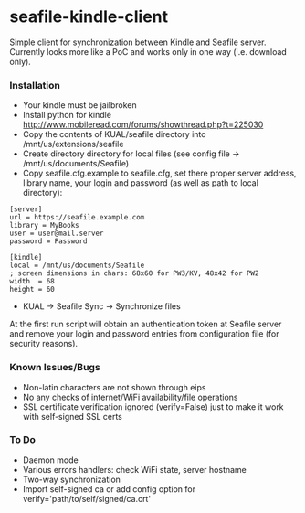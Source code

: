 # seafile-kindle-client
Simple client for synchronization between Kindle and Seafile server. Currently looks more like a PoC and works only in one way (i.e. download only). 

### Installation

- Your kindle must be jailbroken
- Install python for kindle http://www.mobileread.com/forums/showthread.php?t=225030
- Copy the contents of KUAL/seafile directory into /mnt/us/extensions/seafile
- Create directory directory for local files (see config file -> /mnt/us/documents/Seafile)
- Copy seafile.cfg.example to seafile.cfg, set there proper server address, library name, your login and password (as well as path to local directory):
```
[server]
url = https://seafile.example.com
library = MyBooks
user = user@mail.server
password = Password

[kindle]
local = /mnt/us/documents/Seafile
; screen dimensions in chars: 68x60 for PW3/KV, 48x42 for PW2
width  = 68
height = 60
```
- KUAL -> Seafile Sync -> Synchronize files

At the first run script will obtain an authentication token at Seafile server and remove your login and password entries from configuration file (for security reasons).

### Known Issues/Bugs
- Non-latin characters are not shown through eips
- No any checks of internet/WiFi availability/file operations
- SSL certificate verification ignored (verify=False) just to make it work with self-signed SSL certs

### To Do
- Daemon mode
- Various errors handlers: check WiFi state, server hostname
- Two-way synchronization
- Import self-signed ca or add config option for verify='path/to/self/signed/ca.crt'
